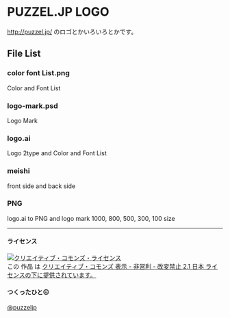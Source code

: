 PUZZEL.JP LOGO
==============

http://puzzel.jp/
のロゴとかいろいろとかです。

## File List

### color font List.png

Color and Font List

### logo-mark.psd

Logo Mark

### logo.ai

Logo 2type and Color and Font List

### meishi

front side and back side

### PNG

logo.ai to PNG and logo mark 1000, 800, 500, 300, 100 size


--------
#### ライセンス
[![クリエイティブ・コモンズ・ライセンス](https://i.creativecommons.org/l/by-nc-nd/2.1/jp/88x31.png)](http://creativecommons.org/licenses/by-nc-nd/2.1/jp/)  
この 作品 は [クリエイティブ・コモンズ 表示 - 非営利 - 改変禁止 2.1 日本 ライセンスの下に提供されています。](http://creativecommons.org/licenses/by-nc-nd/2.1/jp/)


#### つくったひと😖
[@puzzeljp](https://twitter.com/puzzeljp)
